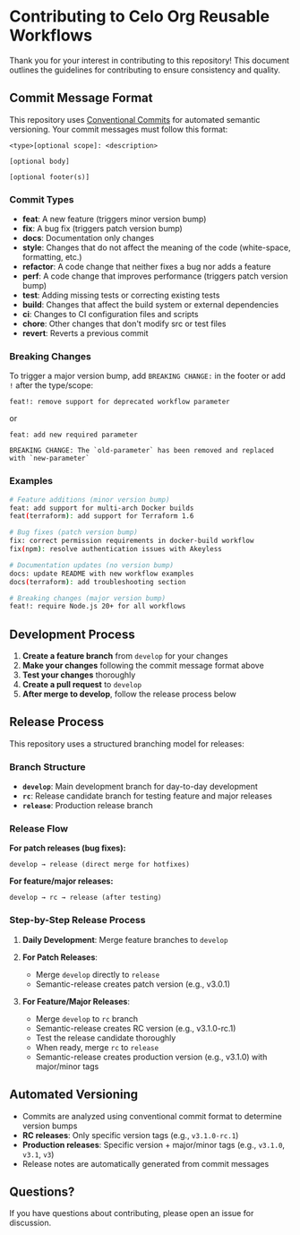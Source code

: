 # Contributing to Celo Org Reusable Workflows

Thank you for your interest in contributing to this repository! This document outlines the guidelines for contributing to ensure consistency and quality.

## Commit Message Format

This repository uses [Conventional Commits](https://www.conventionalcommits.org/) for automated semantic versioning. Your commit messages must follow this format:

```
<type>[optional scope]: <description>

[optional body]

[optional footer(s)]
```

### Commit Types

- **feat**: A new feature (triggers minor version bump)
- **fix**: A bug fix (triggers patch version bump)
- **docs**: Documentation only changes
- **style**: Changes that do not affect the meaning of the code (white-space, formatting, etc.)
- **refactor**: A code change that neither fixes a bug nor adds a feature
- **perf**: A code change that improves performance (triggers patch version bump)
- **test**: Adding missing tests or correcting existing tests
- **build**: Changes that affect the build system or external dependencies
- **ci**: Changes to CI configuration files and scripts
- **chore**: Other changes that don't modify src or test files
- **revert**: Reverts a previous commit

### Breaking Changes

To trigger a major version bump, add `BREAKING CHANGE:` in the footer or add `!` after the type/scope:

```
feat!: remove support for deprecated workflow parameter
```

or

```
feat: add new required parameter

BREAKING CHANGE: The `old-parameter` has been removed and replaced with `new-parameter`
```

### Examples

```bash
# Feature additions (minor version bump)
feat: add support for multi-arch Docker builds
feat(terraform): add support for Terraform 1.6

# Bug fixes (patch version bump)
fix: correct permission requirements in docker-build workflow
fix(npm): resolve authentication issues with Akeyless

# Documentation updates (no version bump)
docs: update README with new workflow examples
docs(terraform): add troubleshooting section

# Breaking changes (major version bump)
feat!: require Node.js 20+ for all workflows
```

## Development Process

1. **Create a feature branch** from `develop` for your changes
2. **Make your changes** following the commit message format above
3. **Test your changes** thoroughly
4. **Create a pull request** to `develop`
5. **After merge to develop**, follow the release process below

## Release Process

This repository uses a structured branching model for releases:

### Branch Structure
- **`develop`**: Main development branch for day-to-day development
- **`rc`**: Release candidate branch for testing feature and major releases
- **`release`**: Production release branch

### Release Flow

**For patch releases (bug fixes):**
```
develop → release (direct merge for hotfixes)
```

**For feature/major releases:**
```
develop → rc → release (after testing)
```

### Step-by-Step Release Process

1. **Daily Development**: Merge feature branches to `develop`

2. **For Patch Releases**:
   - Merge `develop` directly to `release`
   - Semantic-release creates patch version (e.g., v3.0.1)

3. **For Feature/Major Releases**:
   - Merge `develop` to `rc` branch
   - Semantic-release creates RC version (e.g., v3.1.0-rc.1)
   - Test the release candidate thoroughly
   - When ready, merge `rc` to `release`
   - Semantic-release creates production version (e.g., v3.1.0) with major/minor tags

## Automated Versioning

- Commits are analyzed using conventional commit format to determine version bumps
- **RC releases**: Only specific version tags (e.g., `v3.1.0-rc.1`)
- **Production releases**: Specific version + major/minor tags (e.g., `v3.1.0`, `v3.1`, `v3`)
- Release notes are automatically generated from commit messages

## Questions?

If you have questions about contributing, please open an issue for discussion.